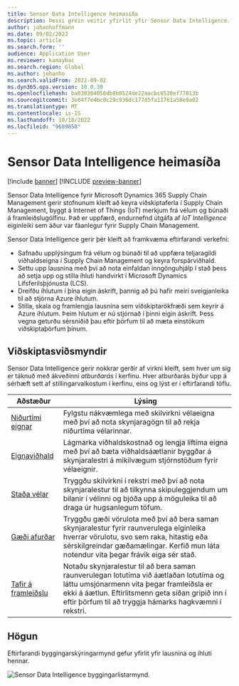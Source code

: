 ```yaml
---
title: Sensor Data Intelligence heimasíða
description: Þessi grein veitir yfirlit yfir Sensor Data Intelligence. Stofnanir geta notað þennan eiginleika til að keyra viðskiptaferla í Microsoft Dynamics 365 Supply Chain Management, byggt á Internet of Things (IoT) merkjum frá vélum og búnaði á framleiðslugólfinu.
author: johanhoffmann
ms.date: 09/02/2022
ms.topic: article
ms.search.form: ''
audience: Application User
ms.reviewer: kamaybac
ms.search.region: Global
ms.author: johanho
ms.search.validFrom: 2022-09-02
ms.dyn365.ops.version: 10.0.30
ms.openlocfilehash: ba030364056db8b0524de22aacbc6528ef77813b
ms.sourcegitcommit: 3e04f7e4bc0c29c936dc177d5fa11761a58e9a02
ms.translationtype: MT
ms.contentlocale: is-IS
ms.lasthandoff: 10/18/2022
ms.locfileid: "9689858"
---
```

# <a name="sensor-data-intelligence-home-page"></a>Sensor Data Intelligence heimasíða

[!include [banner](../includes/banner.md)]
[!INCLUDE [preview-banner](../includes/preview-banner.md)]
<!-- KFM: Preview until further notice -->

Sensor Data Intelligence fyrir Microsoft Dynamics 365 Supply Chain Management gerir stofnunum kleift að keyra viðskiptaferla í Supply Chain Management, byggt á Internet of Things (IoT) merkjum frá vélum og búnaði á framleiðslugólfinu. Það er uppfærð, endurnefnd útgáfa af *IoT Intelligence* eiginleiki sem áður var fáanlegur fyrir Supply Chain Management.

Sensor Data Intelligence gerir þér kleift að framkvæma eftirfarandi verkefni:

- Safnaðu upplýsingum frá vélum og búnaði til að uppfæra teljaragildi viðhaldseigna í Supply Chain Management og keyra forspárviðhald.
- Settu upp lausnina með því að nota einfaldan inngönguhjálp í stað þess að setja upp og stilla íhluti handvirkt í Microsoft Dynamics Lífsferilsþjónusta (LCS).
- Dreifðu íhlutum í þína eigin áskrift, þannig að þú hafir meiri sveigjanleika til að stjórna Azure íhlutum.
- Stilla, skala og framlengja lausnina sem viðskiptarökfræði sem keyrir á Azure íhlutum. Þeim hlutum er nú stjórnað í þinni eigin áskrift. Þess vegna geturðu sérsniðið þau eftir þörfum til að mæta einstökum viðskiptaþörfum þínum.

## <a name="business-scenarios"></a>Viðskiptasviðsmyndir

Sensor Data Intelligence gerir nokkrar gerðir af virkni kleift, sem hver um sig er táknuð með ákveðinni *atburðarás* í kerfinu. Hver atburðarás býður upp á sérhæft sett af stillingarvalkostum í kerfinu, eins og lýst er í eftirfarandi töflu.

| Aðstæður | Lýsing |
|---|---|
| [Niðurtími eignar](sdi-scenario-asset-downtime.md) | Fylgstu nákvæmlega með skilvirkni vélaeigna með því að nota skynjaragögn til að rekja niðurtíma vélarinnar. |
| [Eignaviðhald](sdi-scenario-asset-maintenance.md) | Lágmarka viðhaldskostnað og lengja líftíma eigna með því að bæta viðhaldsáætlanir byggðar á skynjaralestri á mikilvægum stjórnstöðum fyrir vélaeignir. |
| [Staða vélar](sdi-scenario-equipment-downtime.md) | Tryggðu skilvirkni í rekstri með því að nota skynjaralestur til að tilkynna skipuleggjendum um bilanir í vélinni og bjóða upp á möguleika til að draga úr hugsanlegum töfum. |
| [Gæði afurðar](sdi-scenario-product-quality.md) | Tryggðu gæði vörulota með því að bera saman skynjaralestur fyrir raunverulega eiginleika hverrar vörulotu, svo sem raka, hitastig eða sérskilgreindar gæðamælingar. Kerfið mun láta notendur vita þegar frávik eiga sér stað. |
| [Tafir á framleiðslu](sdi-scenario-production-delays.md) | Notaðu skynjaralestur til að bera saman raunverulegan lotutíma við áætlaðan lotutíma og láttu umsjónarmenn vita þegar framleiðsla er ekki á áætlun. Eftirlitsmenn geta síðan gripið inn í eftir þörfum til að tryggja hámarks hagkvæmni í rekstri. |

## <a name="architecture"></a>Högun

Eftirfarandi byggingarskýringarmynd gefur yfirlit yfir lausnina og íhluti hennar.

![Sensor Data Intelligence byggingarlistarmynd.](media/sdi-architecture.png "Sensor Data Intelligence byggingarlistarmynd")
